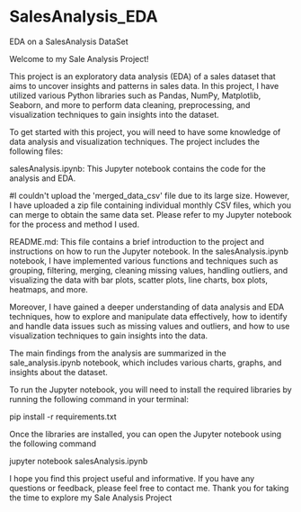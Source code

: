 # SalesAnalysis_EDA
EDA on a SalesAnalysis DataSet

Welcome to my Sale Analysis Project!

This project is an exploratory data analysis (EDA) of a sales dataset that aims to uncover insights and patterns in sales data. In this project, I have utilized various Python libraries such as Pandas, NumPy, Matplotlib, Seaborn, and more to perform data cleaning, preprocessing, and visualization techniques to gain insights into the dataset.

To get started with this project, you will need to have some knowledge of data analysis and visualization techniques. The project includes the following files:

salesAnalysis.ipynb: This Jupyter notebook contains the code for the analysis and EDA.

#I couldn't upload the 'merged_data_csv' file due to its large size. However, I have uploaded a zip file containing individual monthly CSV files, which you can merge to obtain the same data set. Please refer to my Jupyter notebook for the process and method I used.

README.md: This file contains a brief introduction to the project and instructions on how to run the Jupyter notebook.
In the salesAnalysis.ipynb notebook, I have implemented various functions and techniques such as grouping, filtering, merging, cleaning missing values, handling outliers, and visualizing the data with bar plots, scatter plots, line charts, box plots, heatmaps, and more.

Moreover, I have gained a deeper understanding of data analysis and EDA techniques, how to explore and manipulate data effectively, how to identify and handle data issues such as missing values and outliers, and how to use visualization techniques to gain insights into the data.

The main findings from the analysis are summarized in the sale_analysis.ipynb notebook, which includes various charts, graphs, and insights about the dataset.

To run the Jupyter notebook, you will need to install the required libraries by running the following command in your terminal:


pip install -r requirements.txt

Once the libraries are installed, you can open the Jupyter notebook using the following command

jupyter notebook salesAnalysis.ipynb


I hope you find this project useful and informative. If you have any questions or feedback, please feel free to contact me. Thank you for taking the time to explore my Sale Analysis Project
